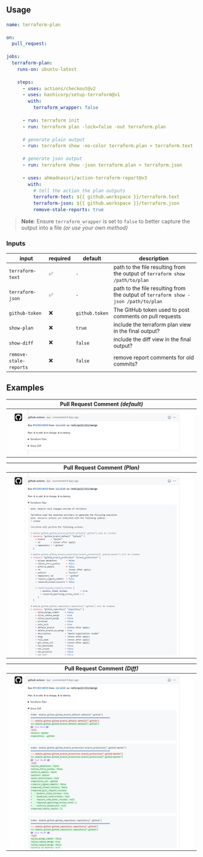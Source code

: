 ## Usage

```yaml
name: terraform-plan

on:
  pull_request:

jobs:
  terraform-plan:
    runs-on: ubuntu-latest

    steps:
      - uses: actions/checkout@v2
      - uses: hashicorp/setup-terraform@v1
        with:
          terraform_wrapper: false

      - run: terraform init
      - run: terraform plan -lock=false -out terraform.plan

      # generate plain output
      - run: terraform show -no-color terraform.plan > terraform.text

      # generate json output
      - run: terraform show -json terraform.plan > terraform.json

      - uses: ahmadnassri/action-terraform-report@v3
        with:
          # tell the action the plan outputs
          terraform-text: ${{ github.workspace }}/terraform.text
          terraform-json: ${{ github.workspace }}/terraform.json
          remove-stale-reports: true
```

> **Note**: Ensure `terraform_wrapper` is set to `false` to better capture the output into a file _(or use your own method)_

### Inputs

| input                  | required | default        | description                                                                        |
| ---------------------- | -------- | -------------- | ---------------------------------------------------------------------------------- |
| `terraform-text`       | ✅       | `-`            | path to the file resulting from the output of `terraform show /path/to/plan`       |
| `terraform-json`       | ✅       | `-`            | path to the file resulting from the output of `terraform show -json /path/to/plan` |
| `github-token`         | ❌       | `github.token` | The GitHub token used to post comments on pull requests                            |
| `show-plan`            | ❌       | `true`         | include the terraform plan view in the final output?                               |
| `show-diff`            | ❌       | `false`        | include the diff view in the final output?                                         |
| `remove-stale-reports` | ❌       | `false`        | remove report comments for old commits?                                            |

## Examples

| Pull Request Comment _(default)_ |
| ---------------------------------|
| ![](./docs/1.png)                |

| Pull Request Comment _(Plan)_ |
| ------------------------------|
| ![](./docs/2.png)             |

| Pull Request Comment _(Diff)_ |
| ------------------------------|
| ![](./docs/3.png)             |
